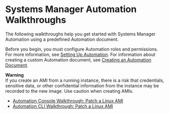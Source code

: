 # Systems Manager Automation Walkthroughs<a name="automation-walk"></a>

The following walkthroughs help you get started with Systems Manager Automation using a predefined Automation document\.

Before you begin, you must configure Automation roles and permissions\. For more information, see [Setting Up Automation](automation-setup.md)\. For information about creating a custom Automation document, see [Creating an Automation Document](automation-createdoc.md)\.

**Warning**  
If you create an AMI from a running instance, there is a risk that credentials, sensitive data, or other confidential information from the instance may be recorded to the new image\. Use caution when creating AMIs\.


+ [Automation Console Walkthrough: Patch a Linux AMI](automation-consolewalk.md)
+ [Automation CLI Walkthrough: Patch a Linux AMI](automation-cliwalk.md)
